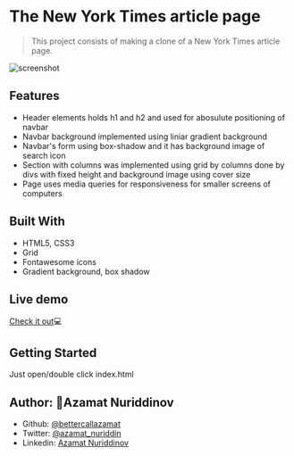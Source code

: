 # The New York Times article page

> This project consists of making a clone of a New York Times article page.

![screenshot](assets/imgs/screenshot.png)

## Features

- Header elements holds h1 and h2 and used for abosulute positioning of navbar
- Navbar background implemented using liniar gradient background
- Navbar's form using box-shadow and it has background image of search icon
- Section with columns was implemented using grid by columns done by divs with fixed height and background image using cover size
- Page uses media queries for responsiveness for smaller screens of computers

## Built With

- HTML5, CSS3
- Grid
- Fontawesome icons
- Gradient background, box shadow

## Live demo

[Check it out](https://apple-website-clone.netlify.com/)💻

## Getting Started

Just open/double click index.html

## Author: 👤Azamat Nuriddinov

- Github: [@bettercallazamat](https://github.com/bettercallazamat)
- Twitter: [@azamat_nuriddin](https://twitter.com/azamat_nuriddin)
- Linkedin: [Azamat Nuriddinov](https://www.linkedin.com/in/azamat-nuriddinov-57579868)